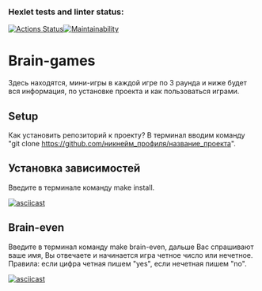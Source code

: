 ### Hexlet tests and linter status:
[![Actions Status](https://github.com/G-Man666/php-project-48/actions/workflows/hexlet-check.yml/badge.svg)](https://github.com/G-Man666/php-project-48/actions)[![Maintainability](https://api.codeclimate.com/v1/badges/9b0970d42f7986ce0445/maintainability)](https://codeclimate.com/github/G-Man666/php-project-45/maintainability)

# Brain-games
Здесь находятся, мини-игры в каждой игре по 3 раунда и ниже будет вся информация, по установке проекта и как пользоваться играми.

## Setup
Как установить репозиторий к проекту?
В терминал вводим команду "git clone https://github.com/никнейм_профиля/название_проекта".

## Установка зависимостей 
Введите в терминале команду make install.

[![asciicast](https://asciinema.org/a/CeuOTCB034XxpALsJvvE3w7yh.svg)](https://asciinema.org/a/CeuOTCB034XxpALsJvvE3w7yh)

## Brain-even
Введите в терминал команду make brain-even, дальше Вас спрашивают ваше имя, Вы отвечаете и начинается игра четное число или нечетное.
Правила: если цифра четная пишем "yes", если нечетная пишем "no".

[![asciicast](https://asciinema.org/a/Okd4jlxI7eAqeKKdKiVNIfe6M.svg)](https://asciinema.org/a/Okd4jlxI7eAqeKKdKiVNIfe6M)
